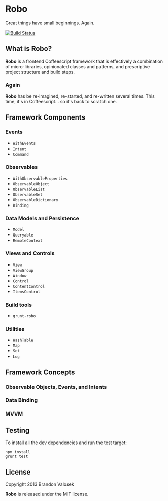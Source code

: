 # Robo

Great things have small beginnings. Again.

[![Build Status](https://travis-ci.org/bvalosek/robo.png?branch=master)](https://travis-ci.org/bvalosek/robo)

## What is Robo?

**Robo** is a frontend Coffeescript framework that is effectively a combination
of micro-libraries, opinionated classes and patterns, and prescriptive project
structure and build steps.

### Again

**Robo** has be re-imagined, re-started, and re-written several times.  This
time, it's in Coffeescript... so it's back to scratch one.

## Framework Components

### Events

* `WithEvents`
* `Intent`
* `Command`

### Observables

* `WithObservableProperties`
* `ObservableObject`
* `ObservableList`
* `ObservableSet`
* `ObservableDictionary`
* `Binding`

### Data Models and Persistence

* `Model`
* `Queryable`
* `RemoteContext`

### Views and Controls

* `View`
* `ViewGroup`
* `Window`
* `Control`
* `ContentControl`
* `ItemsControl`

### Build tools

* `grunt-robo`

### Utilities

* `HashTable`
* `Map`
* `Set`
* `Log`

## Framework Concepts

### Observable Objects, Events, and Intents

### Data Binding

### MVVM

## Testing

To install all the dev dependencies and run the test target:

```
npm install
grunt test
```

## License
Copyright 2013 Brandon Valosek

**Robo** is released under the MIT license.
